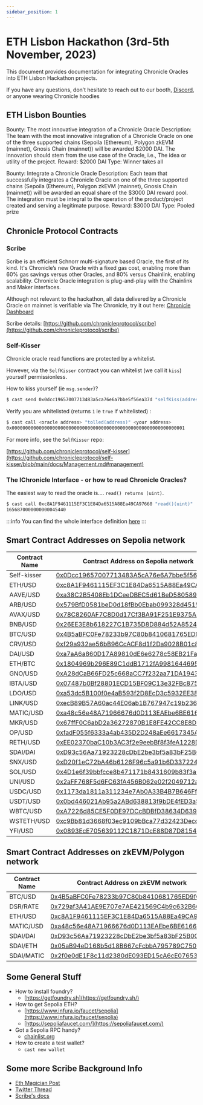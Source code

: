 ```yaml
---
sidebar_position: 1
---
```


# ETH Lisbon Hackathon (3rd-5th November, 2023)

This document provides documentation for integrating Chronicle Oracles into ETH Lisbon Hackathon projects.


If you have any questions, don’t hesitate to reach out to our booth, [Discord](https://discord.gg/CjgvJ9EspJ), or anyone wearing Chronicle hoodies

## ETH Lisbon Bounties

Bounty: The most innovative integration of a Chronicle Oracle
Description: The team with the most innovative integration of a Chronicle Oracle on one of the three supported chains (Sepoila (Ethereum), Polygon zkEVM (mainnet), Gnosis Chain (mainnet)) will be awarded $2000 DAI. The innovation should stem from the use case of the Oracle, i.e., The idea or utility of the project.
Reward: $2000 DAI
Type: Winner takes all

Bounty: Integrate a Chronicle Oracle
Description: Each team that successfully integrates a Chronicle Oracle on one of the three supported chains (Sepoila (Ethereum), Polygon zkEVM (mainnet), Gnosis Chain (mainnet)) will be awarded an equal share of the $3000 DAI reward pool. The integration must be integral to the operation of the product/project created and serving a legitimate purpose.
Reward: $3000 DAI
Type: Pooled prize

## Chronicle Protocol Contracts

### Scribe

Scribe is an efficient Schnorr multi-signature based Oracle, the first of its kind. It's Chronicle’s new Oracle with a fixed gas cost, enabling more than 60% gas savings versus other Oracles, and 80% versus Chainlink, enabling scalability. Chronicle Oracle integration is plug-and-play with the Chainlink and Maker interfaces. 

Although not relevant to the hackathon, all data delivered by a Chronicle Oracle on mainnet is verifiable via The Chronicle, try it out here: [Chronicle Dashboard](https://chroniclelabs.org/dashboard)

Scribe details:
[https://github.com/chronicleprotocol/scribe](https://github.com/chronicleprotocol/scribe)

### Self-Kisser

Chronicle oracle read functions are protected by a whitelist.

However, via the `SelfKisser` contract you can whitelist (we call it `kiss`) yourself permissionless.

How to kiss yourself (ie `msg.sender`)?

```bash
$ cast send 0x0dcc19657007713483a5ca76e6a7bbe5f56ea37d "selfKiss(address)()" <oracle address you want you use>
```

Verify you are whitelisted (returns `1` ie `true` if whitelisted) :

```bash
$ cast call <oracle address> "tolled(address)" <your address>
0x0000000000000000000000000000000000000000000000000000000000000001
```

For more info, see the `SelfKisser` repo:

[https://github.com/chronicleprotocol/self-kisser](https://github.com/chronicleprotocol/self-kisser/blob/main/docs/Management.md#management)

### The IChronicle Interface - or how to read Chronicle Oracles?

The easiest way to read the oracle is…. `read() returns (uint)`.

```bash
$ cast call 0xc8A1F9461115EF3C1E84Da6515A88Ea49CA97660 "read()(uint)"
1656870000000000045440
```



:::info
You can find the whole interface definition [here](https://github.com/chronicleprotocol/chronicle-std/blob/main/src/IChronicle.sol)
:::

## Smart Contract Addresses on Sepolia network

| Contract Name | Contract Address on Sepolia network                                                                                                |
| ------------- | ---------------------------------------------------------------------------------------------------------------------------------- |
| Self-kisser   | [0x0Dcc19657007713483A5cA76e6A7bbe5f56EA37d](https://sepolia.etherscan.io/address/0x0Dcc19657007713483A5cA76e6A7bbe5f56EA37d#code) |
| ETH/USD       | [0xc8A1F9461115EF3C1E84Da6515A88Ea49CA97660](https://sepolia.etherscan.io/address/0xc8A1F9461115EF3C1E84Da6515A88Ea49CA97660#code) |
| AAVE/USD      | [0xa38C2B5408Eb1DCeeDBEC5d61BeD580589C6e717](https://sepolia.etherscan.io/address/0xa38C2B5408Eb1DCeeDBEC5d61BeD580589C6e717#code) |
| ARB/USD       | [0x579BfD0581beD0d18fBb0Ebab099328d451552DD](https://sepolia.etherscan.io/address/0x579BfD0581beD0d18fBb0Ebab099328d451552DD#code) |
| AVAX/USD      | [0x78C8260AF7C8D0d17Cf3BA91F251E9375A389688](https://sepolia.etherscan.io/address/0x78C8260AF7C8D0d17Cf3BA91F251E9375A389688#code) |
| BNB/USD       | [0x26EE3E8b618227C1B735D8D884d52A852410019f](https://sepolia.etherscan.io/address/0x26EE3E8b618227C1B735D8D884d52A852410019f#code) |
| BTC/USD       | [0x4B5aBFC0Fe78233b97C80b8410681765ED9fC29c](https://sepolia.etherscan.io/address/0x4B5aBFC0Fe78233b97C80b8410681765ED9fC29c#code) |
| CRV/USD       | [0xf29a932ae56bB96CcACF8d1f2Da9028B01c8F030](https://sepolia.etherscan.io/address/0xf29a932ae56bB96CcACF8d1f2Da9028B01c8F030#code) |
| DAI/USD       | [0xa7aA6a860D17A89810dE6e6278c58EB21Fa00fc4](https://sepolia.etherscan.io/address/0xa7aA6a860D17A89810dE6e6278c58EB21Fa00fc4#code) |
| ETH/BTC       | [0x1804969b296E89C1ddB1712fA99816446956637e](https://sepolia.etherscan.io/address/0x1804969b296E89C1ddB1712fA99816446956637e#code) |
| GNO/USD       | [0xA28dCaB66FD25c668aCC7f232aa71DA1943E04b8](https://sepolia.etherscan.io/address/0xA28dCaB66FD25c668aCC7f232aa71DA1943E04b8#code) |
| IBTA/USD      | [0x07487b0Bf28801ECD15BF09C13e32FBc87572e81](https://sepolia.etherscan.io/address/0x07487b0Bf28801ECD15BF09C13e32FBc87572e81#code) |
| LDO/USD       | [0xa53dc5B100f0e4aB593f2D8EcD3c5932EE38215E](https://sepolia.etherscan.io/address/0xa53dc5B100f0e4aB593f2D8EcD3c5932EE38215E#code) |
| LINK/USD      | [0xecB89B57A60ac44E06ab1B767947c19b236760c3](https://sepolia.etherscan.io/address/0xecB89B57A60ac44E06ab1B767947c19b236760c3#code) |
| MATIC/USD     | [0xa48c56e48A71966676d0D113EAEbe6BE61661F18](https://sepolia.etherscan.io/address/0xa48c56e48A71966676d0D113EAEbe6BE61661F18#code) |
| MKR/USD       | [0x67ffF0C6abD2a36272870B1E8FE42CC8E8D5ec4d](https://sepolia.etherscan.io/address/0x67ffF0C6abD2a36272870B1E8FE42CC8E8D5ec4d#code) |
| OP/USD        | [0xfadF055f6333a4ab435D2D248aEe6617345A4782](https://sepolia.etherscan.io/address/0xfadF055f6333a4ab435D2D248aEe6617345A4782#code) |
| RETH/USD      | [0xEE02370baC10b3AC3f2e9eebBf8f3feA1228D263](https://sepolia.etherscan.io/address/0xEE02370baC10b3AC3f2e9eebBf8f3feA1228D263#code) |
| SDAI/DAI      | [0xD93c56Aa71923228cDbE2be3bf5a83bF25B0C491](https://sepolia.etherscan.io/address/0xD93c56Aa71923228cDbE2be3bf5a83bF25B0C491#code) |
| SNX/USD       | [0xD20f1eC72bA46b6126F96c5a91b6D3372242cE98](https://sepolia.etherscan.io/address/0xD20f1eC72bA46b6126F96c5a91b6D3372242cE98#code) |
| SOL/USD       | [0x4D1e6f39bbfcce8b471171b8431609b83f3a096D](https://sepolia.etherscan.io/address/0x4D1e6f39bbfcce8b471171b8431609b83f3a096D#code) |
| UNI/USD       | [0x2aFF768F5d6FC63fA456B062e02f2049712a1ED5](https://sepolia.etherscan.io/address/0x2aFF768F5d6FC63fA456B062e02f2049712a1ED5#code) |
| USDC/USD      | [0x1173da1811a311234e7Ab0A33B4B7B646Ff42aEC](https://sepolia.etherscan.io/address/0x1173da1811a311234e7Ab0A33B4B7B646Ff42aEC#code) |
| USDT/USD      | [0x0bd446021Ab95a2ABd638813f9bDE4fED3a5779a](https://sepolia.etherscan.io/address/0x0bd446021Ab95a2ABd638813f9bDE4fED3a5779a#code) |
| WBTC/USD      | [0xA7226d85CE5F0DE97DCcBDBfD38634D6391d0584](https://sepolia.etherscan.io/address/0xA7226d85CE5F0DE97DCcBDBfD38634D6391d0584#code) |
| WSTETH/USD    | [0xc9Bb81d3668f03ec9109bBca77d32423DeccF9Ab](https://sepolia.etherscan.io/address/0xc9Bb81d3668f03ec9109bBca77d32423DeccF9Ab#code) |
| YFI/USD       | [0x0893EcE705639112C1871DcE88D87D81540D0199](https://sepolia.etherscan.io/address/0x0893EcE705639112C1871DcE88D87D81540D0199#code) |

## Smart Contract Addresses on zkEVM/Polygon network

| Contract Name | Contract Address on zkEVM network                                                                                                |
| ------------- | ---------------------------------------------------------------------------------------------------------------------------------- |
| BTC/USD | [0x4B5aBFC0Fe78233b97C80b8410681765ED9fC29c](https://zkevm.polygonscan.com/address/0x4B5aBFC0Fe78233b97C80b8410681765ED9fC29c#code) |
| DSR/RATE | [0x729af3A41AE9E707e7AE421569C4b9c632B66a0c](https://zkevm.polygonscan.com/address/0x729af3A41AE9E707e7AE421569C4b9c632B66a0c#code) |
| ETH/USD | [0xc8A1F9461115EF3C1E84Da6515A88Ea49CA97660](https://zkevm.polygonscan.com/address/0xc8A1F9461115EF3C1E84Da6515A88Ea49CA97660#code) |
| MATIC/USD | [0xa48c56e48A71966676d0D113EAEbe6BE61661F18](https://zkevm.polygonscan.com/address/0xa48c56e48A71966676d0D113EAEbe6BE61661F18#code) |
| SDAI/DAI | [0xD93c56Aa71923228cDbE2be3bf5a83bF25B0C491](https://zkevm.polygonscan.com/address/0xD93c56Aa71923228cDbE2be3bf5a83bF25B0C491#code) |
| SDAI/ETH | [0x05aB94eD168b5d18B667cFcbbA795789C750D893](https://zkevm.polygonscan.com/address/0x05aB94eD168b5d18B667cFcbbA795789C750D893#code) |
| SDAI/MATIC | [0x2f0e0dE1F8c11d2380dE093ED15cA6cE07653cbA](https://zkevm.polygonscan.com/address/0x2f0e0dE1F8c11d2380dE093ED15cA6cE07653cbA#code) |

## Some General Stuff

* How to install foundry?
  * [https://getfoundry.sh](https://getfoundry.sh/)
* How to get Sepolia ETH?
  * [https://www.infura.io/faucet/sepolia](https://www.infura.io/faucet/sepolia)
  * [https://sepoliafaucet.com/](https://sepoliafaucet.com/)
* Got a Sepolia RPC handy?
  * [chainlist.org](https://chainlist.org/chain/11155111)
* How to create a test wallet?
  * `cast new wallet`

## Some more Scribe Background Info

* [Eth Magician Post](https://ethereum-magicians.org/t/an-efficient-schnorr-multi-signature-implementation/15510)
* [Twitter Thread](https://twitter.com/merkleplant\_eth/status/1693652385980379593)
* [Scribe's docs](https://github.com/chronicleprotocol/scribe/blob/main/docs/Scribe.md)

